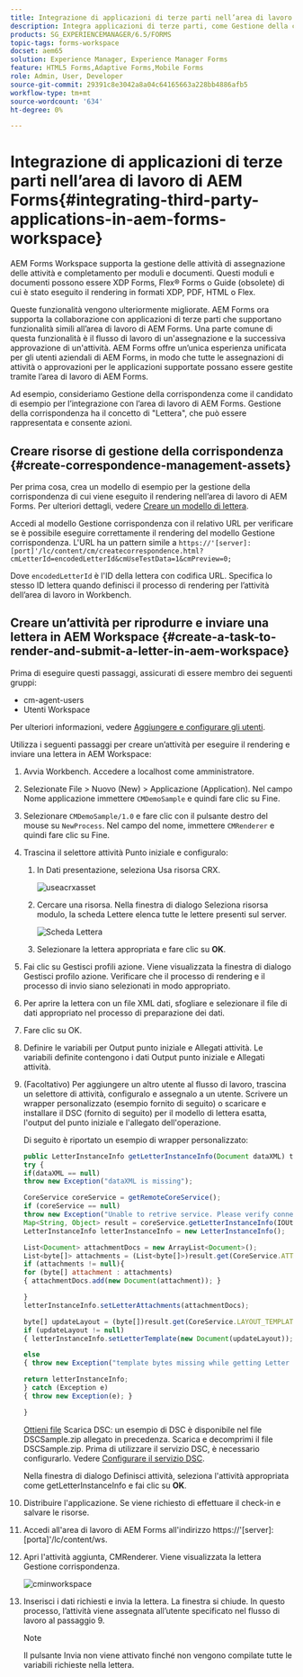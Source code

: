 ```yaml
---
title: Integrazione di applicazioni di terze parti nell’area di lavoro di AEM Forms
description: Integra applicazioni di terze parti, come Gestione della corrispondenza, nell’area di lavoro di AEM Forms.
products: SG_EXPERIENCEMANAGER/6.5/FORMS
topic-tags: forms-workspace
docset: aem65
solution: Experience Manager, Experience Manager Forms
feature: HTML5 Forms,Adaptive Forms,Mobile Forms
role: Admin, User, Developer
source-git-commit: 29391c8e3042a8a04c64165663a228bb4886afb5
workflow-type: tm+mt
source-wordcount: '634'
ht-degree: 0%

---
```


# Integrazione di applicazioni di terze parti nell’area di lavoro di AEM Forms{#integrating-third-party-applications-in-aem-forms-workspace}

AEM Forms Workspace supporta la gestione delle attività di assegnazione delle attività e completamento per moduli e documenti. Questi moduli e documenti possono essere XDP Forms, Flex® Forms o Guide (obsolete) di cui è stato eseguito il rendering in formati XDP, PDF, HTML o Flex.

Queste funzionalità vengono ulteriormente migliorate. AEM Forms ora supporta la collaborazione con applicazioni di terze parti che supportano funzionalità simili all’area di lavoro di AEM Forms. Una parte comune di questa funzionalità è il flusso di lavoro di un&#39;assegnazione e la successiva approvazione di un&#39;attività. AEM Forms offre un’unica esperienza unificata per gli utenti aziendali di AEM Forms, in modo che tutte le assegnazioni di attività o approvazioni per le applicazioni supportate possano essere gestite tramite l’area di lavoro di AEM Forms.

Ad esempio, consideriamo Gestione della corrispondenza come il candidato di esempio per l’integrazione con l’area di lavoro di AEM Forms. Gestione della corrispondenza ha il concetto di &quot;Lettera&quot;, che può essere rappresentata e consente azioni.

## Creare risorse di gestione della corrispondenza {#create-correspondence-management-assets}

Per prima cosa, crea un modello di esempio per la gestione della corrispondenza di cui viene eseguito il rendering nell’area di lavoro di AEM Forms. Per ulteriori dettagli, vedere [Creare un modello di lettera](../../forms/using/create-letter.md).

Accedi al modello Gestione corrispondenza con il relativo URL per verificare se è possibile eseguire correttamente il rendering del modello Gestione corrispondenza. L&#39;URL ha un pattern simile a `https://'[server]:[port]'/lc/content/cm/createcorrespondence.html?cmLetterId=encodedLetterId&cmUseTestData=1&cmPreview=0;`

Dove `encodedLetterId` è l&#39;ID della lettera con codifica URL. Specifica lo stesso ID lettera quando definisci il processo di rendering per l’attività dell’area di lavoro in Workbench.

## Creare un’attività per riprodurre e inviare una lettera in AEM Workspace {#create-a-task-to-render-and-submit-a-letter-in-aem-workspace}

Prima di eseguire questi passaggi, assicurati di essere membro dei seguenti gruppi:

* cm-agent-users
* Utenti Workspace

Per ulteriori informazioni, vedere [Aggiungere e configurare gli utenti](/help/forms/using/admin-help/adding-configuring-users.md).

Utilizza i seguenti passaggi per creare un’attività per eseguire il rendering e inviare una lettera in AEM Workspace:

1. Avvia Workbench. Accedere a localhost come amministratore.
1. Selezionate File > Nuovo (New) > Applicazione (Application). Nel campo Nome applicazione immettere `CMDemoSample` e quindi fare clic su Fine.
1. Selezionare `CMDemoSample/1.0` e fare clic con il pulsante destro del mouse su `NewProcess`. Nel campo del nome, immettere `CMRenderer` e quindi fare clic su Fine.
1. Trascina il selettore attività Punto iniziale e configuralo:

   1. In Dati presentazione, seleziona Usa risorsa CRX.

      ![useacrxasset](assets/useacrxasset.png)

   1. Cercare una risorsa. Nella finestra di dialogo Seleziona risorsa modulo, la scheda Lettere elenca tutte le lettere presenti sul server.

      ![Scheda Lettera](assets/letter_tab_new.png)

   1. Selezionare la lettera appropriata e fare clic su **OK**.

1. Fai clic su Gestisci profili azione. Viene visualizzata la finestra di dialogo Gestisci profilo azione. Verificare che il processo di rendering e il processo di invio siano selezionati in modo appropriato.
1. Per aprire la lettera con un file XML dati, sfogliare e selezionare il file di dati appropriato nel processo di preparazione dei dati.
1. Fare clic su OK.
1. Definire le variabili per Output punto iniziale e Allegati attività. Le variabili definite contengono i dati Output punto iniziale e Allegati attività.
1. (Facoltativo) Per aggiungere un altro utente al flusso di lavoro, trascina un selettore di attività, configuralo e assegnalo a un utente. Scrivere un wrapper personalizzato (esempio fornito di seguito) o scaricare e installare il DSC (fornito di seguito) per il modello di lettera esatta, l&#39;output del punto iniziale e l&#39;allegato dell&#39;operazione.

   Di seguito è riportato un esempio di wrapper personalizzato:

   ```javascript
   public LetterInstanceInfo getLetterInstanceInfo(Document dataXML) throws Exception {
   try {
   if(dataXML == null)
   throw new Exception("dataXML is missing");
   
   CoreService coreService = getRemoteCoreService();
   if (coreService == null)
   throw new Exception("Unable to retrive service. Please verify connection details.");
   Map<String, Object> result = coreService.getLetterInstanceInfo(IOUtils.toString(dataXML.getInputStream(), "UTF-8"));
   LetterInstanceInfo letterInstanceInfo = new LetterInstanceInfo();
   
   List<Document> attachmentDocs = new ArrayList<Document>();
   List<byte[]> attachments = (List<byte[]>)result.get(CoreService.ATTACHMENT_KEY);
   if (attachments != null){
   for (byte[] attachment : attachments)
   { attachmentDocs.add(new Document(attachment)); }
   
   }
   letterInstanceInfo.setLetterAttachments(attachmentDocs);
   
   byte[] updateLayout = (byte[])result.get(CoreService.LAYOUT_TEMPLATE_KEY);
   if (updateLayout != null)
   { letterInstanceInfo.setLetterTemplate(new Document(updateLayout)); }
   
   else
   { throw new Exception("template bytes missing while getting Letter instance Info."); }
   
   return letterInstanceInfo;
   } catch (Exception e)
   { throw new Exception(e); }
   
   }
   ```

   [Ottieni file](assets/dscsample.zip)
Scarica DSC: un esempio di DSC è disponibile nel file DSCSample.zip allegato in precedenza. Scarica e decomprimi il file DSCSample.zip. Prima di utilizzare il servizio DSC, è necessario configurarlo. Vedere [Configurare il servizio DSC](../../forms/using/add-action-button-in-create-correspondence-ui.md#p-configure-the-dsc-service-p).

   Nella finestra di dialogo Definisci attività, seleziona l&#39;attività appropriata come getLetterInstanceInfo e fai clic su **OK**.

1. Distribuire l&#39;applicazione. Se viene richiesto di effettuare il check-in e salvare le risorse.
1. Accedi all&#39;area di lavoro di AEM Forms all&#39;indirizzo https://&#39;[server]:[porta]&#39;/lc/content/ws.
1. Apri l&#39;attività aggiunta, CMRenderer. Viene visualizzata la lettera Gestione corrispondenza.

   ![cminworkspace](assets/cminworkspace.png)

1. Inserisci i dati richiesti e invia la lettera. La finestra si chiude. In questo processo, l’attività viene assegnata all’utente specificato nel flusso di lavoro al passaggio 9.

   >[!NOTE]
   >
   >Il pulsante Invia non viene attivato finché non vengono compilate tutte le variabili richieste nella lettera.
